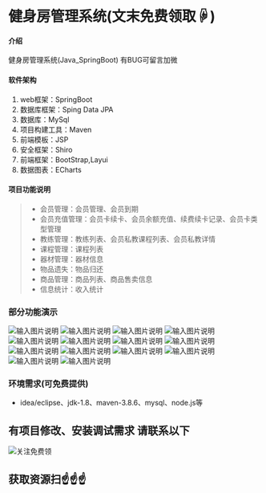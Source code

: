 # 健身房管理系统(文末免费领取☟)
> 
#### 介绍
健身房管理系统(Java_SpringBoot)
有BUG可留言加微

#### 软件架构
1. web框架：SpringBoot
2. 数据库框架：Sping Data JPA
3. 数据库：MySql
4. 项目构建工具：Maven
5. 前端模板：JSP
6. 安全框架：Shiro
7. 前端框架：BootStrap,Layui
8. 数据图表：ECharts


#### 项目功能说明


> + 会员管理：会员管理、会员到期
> + 会员充值管理：会员卡续卡、会员余额充值、续费续卡记录、会员卡类型管理
> + 教练管理：教练列表、会员私教课程列表、会员私教详情
> + 课程管理：课程列表
> + 器材管理：器材信息
> + 物品遗失：物品归还
> + 商品管理：商品列表、商品售卖信息
> + 信息统计：收入统计


### 部分功能演示
![输入图片说明](photo/1-1.png)
![输入图片说明](photo/1-2.png)
![输入图片说明](photo/1-3.png)
![输入图片说明](photo/1-4.png)
![输入图片说明](photo/1-5.png)
![输入图片说明](photo/1-6.png)
![输入图片说明](photo/1-7.png)
![输入图片说明](photo/1-8.png)
![输入图片说明](photo/1-9.png)
![输入图片说明](photo/1-10.png)
![输入图片说明](photo/1-11.png)
![输入图片说明](photo/1-12.png)
![输入图片说明](photo/1-13.png)
![输入图片说明](photo/1-14.png)



### 环境需求(可免费提供)
- idea/eclipse、jdk-1.8、maven-3.8.6、mysql、node.js等


## 有项目修改、安装调试需求 请联系以下
![关注免费领](联系.png)

## 获取资源扫☝☝☝



